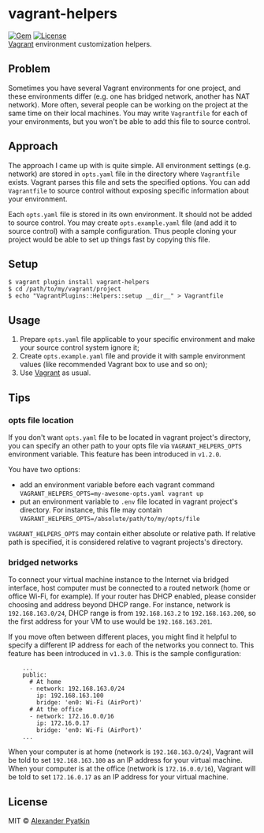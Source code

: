 # vagrant-helpers
[![Gem](https://img.shields.io/gem/v/vagrant-helpers.svg?style=flat-square)]() [![License](https://img.shields.io/github/license/aspyatkin/vagrant-helpers.svg?style=flat-square)](https://github.com/aspyatkin/vagrant-helpers/blob/master/LICENSE)  
[Vagrant](https://www.vagrantup.com) environment customization helpers.

## Problem
Sometimes you have several Vagrant environments for one project, and these environments differ (e.g. one has bridged network, another has NAT network). More often, several people can be working on the project at the same time on their local machines. You may write `Vagrantfile` for each of your environments, but you won't be able to add this file to source control.

## Approach
The approach I came up with is quite simple. All environment settings (e.g. network) are stored in `opts.yaml` file in the directory where `Vagrantfile` exists. Vagrant parses this file and sets the specified options. You can add `Vagrantfile` to source control without exposing specific information about your environment.

Each `opts.yaml` file is stored in its own environment. It should not be added to source control. You may create `opts.example.yaml` file (and add it to source control) with a sample configuration. Thus people cloning your project would be able to set up things fast by copying this file.

## Setup
```
$ vagrant plugin install vagrant-helpers
$ cd /path/to/my/vagrant/project
$ echo "VagrantPlugins::Helpers::setup __dir__" > Vagrantfile
```

## Usage
1. Prepare `opts.yaml` file applicable to your specific environment and make your source control system ignore it;
2. Create `opts.example.yaml` file and provide it with sample environment values (like recommended Vagrant box to use and so on);
3. Use [Vagrant](https://www.vagrantup.com) as usual.

## Tips
### opts file location
If you don't want `opts.yaml` file to be located in vagrant project's directory, you can specify an other path to your opts file via `VAGRANT_HELPERS_OPTS` environment variable. This feature has been introduced in `v1.2.0`.

You have two options:
- add an environment variable before each vagrant command
`VAGRANT_HELPERS_OPTS=my-awesome-opts.yaml vagrant up`
- put an environment variable to `.env` file located in vagrant project's directory. For instance, this file may contain
`VAGRANT_HELPERS_OPTS=/absolute/path/to/my/opts/file`

`VAGRANT_HELPERS_OPTS` may contain either absolute or relative path. If relative path is specified, it is considered relative to vagrant projects's directory.

### bridged networks
To connect your virtual machine instance to the Internet via bridged interface, host computer must be connected to a routed network (home or office Wi-Fi, for example). If your router has DHCP enabled, please consider choosing and address beyond DHCP range. For instance, network is `192.168.163.0/24`, DHCP range is from `192.168.163.2` to `192.168.163.200`, so the first address for your VM to use would be `192.168.163.201`.

If you move often between different places, you might find it helpful to specify a different IP address for each of the networks you connect to. This feature has been introduced in `v1.3.0`. This is the sample configuration:
```
    ...
    public:
      # At home
      - network: 192.168.163.0/24
        ip: 192.168.163.100
        bridge: 'en0: Wi-Fi (AirPort)'
      # At the office
      - network: 172.16.0.0/16
        ip: 172.16.0.17
        bridge: 'en0: Wi-Fi (AirPort)'
    ...
```
When your computer is at home (network is `192.168.163.0/24`), Vagrant will be told to set `192.168.163.100` as an IP address for your virtual machine. When your computer is at the office (network is `172.16.0.0/16`), Vagrant will be told to set `172.16.0.17` as an IP address for your virtual machine.

## License
MIT © [Alexander Pyatkin](https://github.com/aspyatkin)
